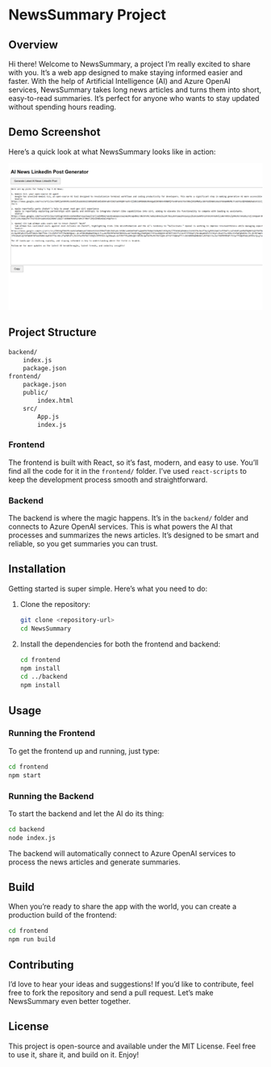# NewsSummary Project

## Overview
Hi there! Welcome to NewsSummary, a project I’m really excited to share with you. It’s a web app designed to make staying informed easier and faster. With the help of Artificial Intelligence (AI) and Azure OpenAI services, NewsSummary takes long news articles and turns them into short, easy-to-read summaries. It’s perfect for anyone who wants to stay updated without spending hours reading.


## Demo Screenshot

Here’s a quick look at what NewsSummary looks like in action:

![NewsSummary Screenshot](sample.png)

## Project Structure
```
backend/
    index.js
    package.json
frontend/
    package.json
    public/
        index.html
    src/
        App.js
        index.js
```

### Frontend
The frontend is built with React, so it’s fast, modern, and easy to use. You’ll find all the code for it in the `frontend/` folder. I’ve used `react-scripts` to keep the development process smooth and straightforward.

### Backend
The backend is where the magic happens. It’s in the `backend/` folder and connects to Azure OpenAI services. This is what powers the AI that processes and summarizes the news articles. It’s designed to be smart and reliable, so you get summaries you can trust.

## Installation
Getting started is super simple. Here’s what you need to do:

1. Clone the repository:
   ```bash
   git clone <repository-url>
   cd NewsSummary
   ```

2. Install the dependencies for both the frontend and backend:
   ```bash
   cd frontend
   npm install
   cd ../backend
   npm install
   ```

## Usage

### Running the Frontend
To get the frontend up and running, just type:
```bash
cd frontend
npm start
```

### Running the Backend
To start the backend and let the AI do its thing:
```bash
cd backend
node index.js
```

The backend will automatically connect to Azure OpenAI services to process the news articles and generate summaries.

## Build
When you’re ready to share the app with the world, you can create a production build of the frontend:
```bash
cd frontend
npm run build
```

## Contributing
I’d love to hear your ideas and suggestions! If you’d like to contribute, feel free to fork the repository and send a pull request. Let’s make NewsSummary even better together.

## License
This project is open-source and available under the MIT License. Feel free to use it, share it, and build on it. Enjoy!
